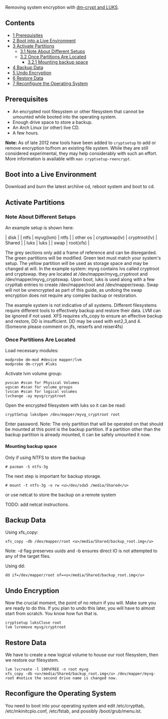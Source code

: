 Removing system encryption with [dm-crypt and LUKS](/index.php/Dm-crypt "Dm-crypt").

## Contents

*   [1 Prerequisites](#Prerequisites)
*   [2 Boot into a Live Environment](#Boot_into_a_Live_Environment)
*   [3 Activate Partitions](#Activate_Partitions)
    *   [3.1 Note About Different Setups](#Note_About_Different_Setups)
    *   [3.2 Once Partitions Are Located](#Once_Partitions_Are_Located)
        *   [3.2.1 Mounting backup space](#Mounting_backup_space)
*   [4 Backup Data](#Backup_Data)
*   [5 Undo Encryption](#Undo_Encryption)
*   [6 Restore Data](#Restore_Data)
*   [7 Reconfigure the Operating System](#Reconfigure_the_Operating_System)

## Prerequisites

*   An encrypted root filesystem or other filesystem that cannot be umounted while booted into the operating system.
*   Enough drive space to store a backup.
*   An Arch Linux (or other) live CD.
*   A few hours.

**Note:** As of late 2012 new tools have been added to `cryptsetup` to add or remove encryption to/from an existing file system. While they are still considered experimental, they may help considerably with such an effort. More information is available with `man cryptsetup-reencrypt`.

## Boot into a Live Environment

Download and burn the latest archlive cd, reboot system and boot to cd.

## Activate Partitions

### Note About Different Setups

An example setup is shown here:

| disk |
| ntfs | myvg(lvm) | ntfs |
| other os | cryptswap(lv) | cryptroot(lv) | Shared |
| luks | luks |
| swap | root(xfs) |

The grey sections only add a frame of reference and can be disregarded. The green partitions will be modified. Green text must match your system's setup. The yellow partition will be used as storage space and may be changed at will. In the example system: myvg contains lvs called cryptroot and cryptswap. they are located at /dev/mapper/myvg_cryptroot and /dev/mapper/myvg_cryptswap. Upon boot, luks is used along with a few crypttab entries to create /dev/mapper/root and /dev/mapper/swap. Swap will not be unencrypted as part of this guide, as undoing the swap encryption does not require any complex backup or restoration.

The example system is not indicative of all systems. Different filesystems require different tools to effectively backup and restore their data. LVM can be ignored if not used. XFS requires xfs_copy to ensure an effective backup and restore, DD is insufficient. DD may be used with ext2,3,and 4\. (Someone please comment on jfs, reiserfs and reiser4fs)

### Once Partitions Are Located

Load necessary modules:

```
modprobe dm-mod #device mapper/lvm
modprobe dm-crypt #luks

```

Activate lvm volume group:

```
pvscan #scan for Physical Volumes
vgscan #scan for volume groups
lvscan #scan for logical volumes
lvchange -ay myvg/cryptroot

```

Open the encrypted filesystem with luks so it can be read:

```
cryptSetup luksOpen /dev/mapper/myvg_cryptroot root

```

Enter password. Note: The only partition that will be operated on that should be mounted at this point is the backup partition. If a partition other than the backup partition is already mounted, it can be safely umounted it now.

#### Mounting backup space

Only if using NTFS to store the backup

```
# pacman -S ntfs-3g

```

The next step is important for backup storage.

```
# mount -t ntfs-3g -o rw <u>/dev/sda5 /media/Shared</u>

```

or use netcat to store the backup on a remote system

TODO: add netcat instructions.

## Backup Data

Using xfs_copy:

```
xfs_copy -db /dev/mapper/root <u>/media/Shared/backup_root.img</u>

```

Note: -d flag preserves uuids and -b ensures direct IO is not attempted to any of the target files.

Using dd:

```
dd if=/dev/mapper/root of=<u>/media/Shared/backup_root.img</u>

```

## Undo Encryption

Now the crucial moment, the point of no return if you will. Make sure you are ready to do this. If you plan to undo this later, you will have to almost start from scratch. You know how fun that is.

```
cryptsetup luksClose root
lvm lvremove myvg/cryptroot

```

## Restore Data

We have to create a new logical volume to house our root filesystem, then we restore our filesystem.

```
lvm lvcreate -l 100%FREE -n root myvg
xfs_copy -db <u>/media/Shared/backup_root.img</u> /dev/mapper/myvg-root #notice the second drive name is changed now.

```

## Reconfigure the Operating System

You need to boot into your operating system and edit /etc/crypttab, /etc/mkinitcpio.conf, /etc/fstab, and possibly /boot/grub/menu.lst.